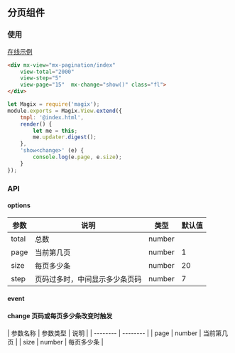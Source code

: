 ## 分页组件

### 使用

<a href="https://magix-components.github.io/magix-components/#!/mx-pagination/index" target="_blank">在线示例</a>
```html
<div mx-view="mx-pagination/index"
    view-total="2000"
    view-step="5"
    view-page="15"  mx-change="show()" class="fl">
</div>
```

```js
let Magix = require('magix');
module.exports = Magix.View.extend({
    tmpl: '@index.html',
    render() {
        let me = this;
        me.updater.digest();
    },
    'show<change>' (e) {
        console.log(e.page, e.size);
    }
});
```

### API

#### options
| 参数 | 说明 | 类型 | 默认值 |
| -------- | -------- | -------- | -------- |
| total    | 总数 | number |  |
| page     | 当前第几页 | number | 1 |
| size     | 每页多少条 | number | 20 |
| step | 页码过多时，中间显示多少条页码 | number | 7 |



#### event
#### change 页码或每页多少条改变时触发

| 参数名称 | 参数类型 | 说明 |
| -------- | -------- |
| page | number | 当前第几页 |
| size | number | 每页多少条 |

